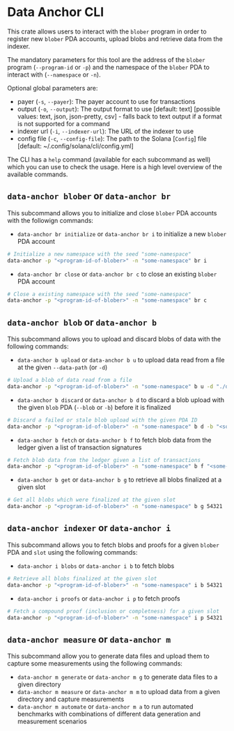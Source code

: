 # Data Anchor CLI

This crate allows users to interact with the `blober` program in order to register new `blober` PDA accounts, upload
blobs and retrieve data from the indexer.

The mandatory parameters for this tool are the address of the `blober` program (`--program-id` or `-p`) and the
namespace of the `blober` PDA to interact with (`--namespace` or `-n`).

Optional global parameters are:

- payer (`-s`, `--payer`): The payer account to use for transactions
- output (`-o`, `--output`): The output format to use [default: text] [possible values: text, json, json-pretty, csv] -
  falls back to text output if a format is not supported for a command
- indexer url (`-i`, `--indexer-url`): The URL of the indexer to use
- config file (`-c`, `--config-file`): The path to the Solana [`Config`] file [default: ~/.config/solana/cli/config.yml]

The CLI has a `help` command (available for each subcommand as well) which you can use to check the usage.
Here is a high level overview of the available commands.

## `data-anchor blober` or `data-anchor br`

This subcommand allows you to initialize and close `blober` PDA accounts with the followign commands:

- `data-anchor br initialize` or `data-anchor br i` to initialize a new `blober` PDA account

```bash
# Initialize a new namespace with the seed "some-namespace"
data-anchor -p "<program-id-of-blober>" -n "some-namespace" br i
```

- `data-anchor br close` or `data-anchor br c` to close an existing `blober` PDA account

```bash
# Close a existing namespace with the seed "some-namespace"
data-anchor -p "<program-id-of-blober>" -n "some-namespace" br c
```

## `data-anchor blob` or `data-anchor b`

This subcommand allows you to upload and discard blobs of data with the following commands:

- `data-anchor b upload` or `data-anchor b u` to upload data read from a file at the given `--data-path` (or `-d`)

```bash
# Upload a blob of data read from a file
data-anchor -p "<program-id-of-blober>" -n "some-namespace" b u -d "./data.txt"
```

- `data-anchor b discard` or `data-anchor b d` to discard a blob upload with the given `blob` PDA (`--blob` or `-b`)
  before it is finalized

```bash
# Discard a failed or stale blob upload with the given PDA ID
data-anchor -p "<program-id-of-blober>" -n "some-namespace" b d -b "<some-blob-pda-id>"
```

- `data-anchor b fetch` or `data-anchor b f` to fetch blob data from the ledger given a list of transaction signatures

```bash
# Fetch blob data from the ledger given a list of transactions
data-anchor -p "<program-id-of-blober>" -n "some-namespace" b f "<some-tx-signature>" "<some-other-tx-signature>"
```

- `data-anchor b get` or `data-anchor b g` to retrieve all blobs finalized at a given slot

```bash
# Get all blobs which were finalized at the given slot
data-anchor -p "<program-id-of-blober>" -n "some-namespace" b g 54321
```

## `data-anchor indexer` or `data-anchor i`

This subcommand allows you to fetch blobs and proofs for a given `blober` PDA and `slot` using the following commands:

- `data-anchor i blobs` or `data-anchor i b` to fetch blobs

```bash
# Retrieve all blobs finalized at the given slot
data-anchor -p "<program-id-of-blober>" -n "some-namespace" i b 54321
```

- `data-anchor i proofs` or `data-anchor i p` to fetch proofs

```bash
# Fetch a compound proof (inclusion or completness) for a given slot
data-anchor -p "<program-id-of-blober>" -n "some-namespace" i p 54321
```

## `data-anchor measure` or `data-anchor m`

This subcommand allow you to generate data files and upload them to capture some measurements using the following
commands:

- `data-anchor m generate` or `data-anchor m g` to generate data files to a given directory
- `data-anchor m measure` or `data-anchor m m` to upload data from a given directory and capture measurements
- `data-anchor m automate` or `data-anchor m a` to run automated benchmarks with combinations of different data
  generation and measurement scenarios
